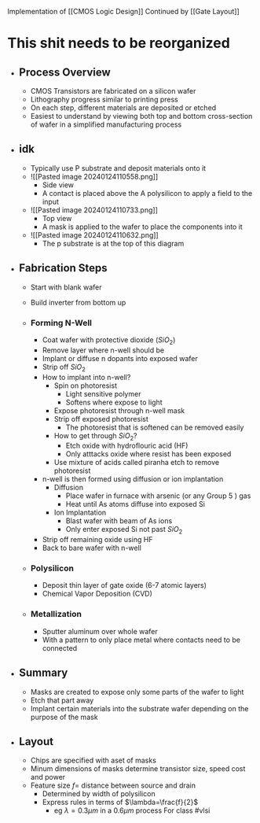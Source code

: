 Implementation of [[CMOS Logic Design]]
Continued by [[Gate Layout]]
# This shit needs to be reorganized 

- ## Process Overview
	- CMOS Transistors are fabricated on a silicon wafer
	- Lithography progress similar to printing press
	- On each step, different materials are deposited or etched
	- Easiest to understand by viewing both top and bottom cross-section of wafer in a simplified manufacturing process
- ## idk
	- Typically use P substrate and deposit materials onto it
	- ![[Pasted image 20240124110558.png]]
		- Side view
		- A contact is placed above the A polysilicon to apply a field to the input
	- ![[Pasted image 20240124110733.png]]
		- Top view
		- A mask is applied to the wafer to place the components into it
	- ![[Pasted image 20240124110632.png]]
		- The p substrate is at the top of this diagram
- ## Fabrication Steps
	- Start with blank wafer
	- Build inverter from bottom up
	- ### Forming N-Well
		- Coat wafer with protective dioxide ($SiO_{2}$)
		- Remove layer where n-well should be
		- Implant or diffuse n dopants into exposed wafer
		- Strip off $SiO_{2}$
		- How to implant into n-well?
			- Spin on photoresist
				- Light sensitive polymer
				- Softens where expose to light
			- Expose photoresist through n-well mask
			- Strip off exposed photoresist
				- The photoresist that is softened can be removed easily
			- How to get through $SiO_{2}$?
				- Etch oxide with hydroflouric acid (HF)
				- Only atttacks oxide where resist has been exposed
			- Use mixture of acids called piranha etch to remove photoresist
		- n-well is then formed using diffusion or ion implantation
			- Diffusion
				- Place wafer in furnace with arsenic (or any Group 5 ) gas
				- Heat until As atoms diffuse into exposed Si
			- Ion Implantation
				- Blast wafer with beam of As ions
				- Only enter exposed Si not past $SiO_{2}$
		- Strip off remaining oxide using HF
		- Back to bare wafer with n-well
	- ### Polysilicon
		- Deposit thin layer of gate oxide (6-7 atomic layers)
		- Chemical Vapor Deposition (CVD)
		  
	- ### Metallization
		- Sputter aluminum over whole wafer
		- With a pattern to only place metal where contacts need to be connected
- ## Summary
	- Masks are created to expose only some parts of the wafer to light
	- Etch that part away
	- Implant certain materials into the substrate wafer depending on the purpose of the mask
- ## Layout
	- Chips are specified with aset of masks
	- Minum dimensions of masks determine transistor size, speed cost and power
	- Feature size $f=$ distance between source and drain
		- Determined by width of polysilicon
		- Express rules in terms of $\lambda=\frac{f}{2}$
			- eg $\lambda=0.3 \mu m$ in a $0.6\mu m$ process
For class #vlsi 